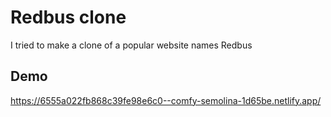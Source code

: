 
# Redbus clone

I tried to make a clone of a popular website names Redbus


## Demo

https://6555a022fb868c39fe98e6c0--comfy-semolina-1d65be.netlify.app/

